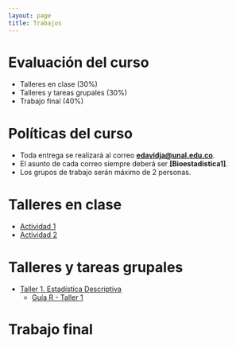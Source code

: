 ```yaml
---
layout: page
title: Trabajos
---
```


# Evaluación del curso

- Talleres en clase (30%)
- Talleres y tareas grupales (30%)
- Trabajo final (40%)

# Políticas del curso

- Toda entrega se realizará al correo **edavidja@unal.edu.co**.
- El asunto de cada correo siempre deberá ser **[Bioestadistica1]**.
- Los grupos de trabajo serán máximo de 2 personas.

# Talleres en clase

- [Actividad 1](/Talleres/Actividad_1.pdf)
- [Actividad 2](/Talleres/Actividad_2.pdf)

# Talleres y tareas grupales

- [Taller 1. Estadística Descriptiva](/Talleres/Taller1.html)
    - [Guía R - Taller 1](/Talleres/GuiaR1.html)
  
# Trabajo final
